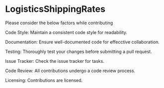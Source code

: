 # LogisticsShippingRates
Please consider the below factors while contributing

Code Style: 
Maintain a consistent code style for readability.

Documentation:
Ensure well-documented code for effecctive collaboration.

Testing:
Thoroughly test your changes before submitting a pull request.

Issue Tracker:
Check the issue tracker for tasks.

Code Review:
All contributions undergo a code review process.

Licensing:
Contributions are licensed.
